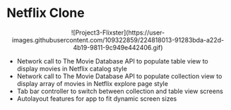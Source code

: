 # Netflix Clone
<p align="center"> 
 ![Project3-Flixster](https://user-images.githubusercontent.com/109322859/224818013-91283bda-a22d-4b19-9811-9c949e442406.gif)
</p>

- Network call to The Movie Database API to populate table view to display movies in Netflix catalog style
- Network call to The Movie Database API to populate collection view to display array of movies in Netflix explore page style
- Tab bar controller to switch between collection and table view screens
- Autolayout features for app to fit dynamic screen sizes
